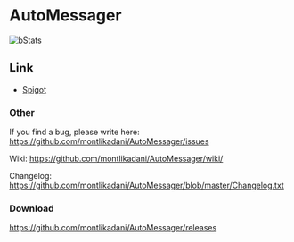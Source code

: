 # AutoMessager

[![bStats](https://img.shields.io/badge/bStats-1.1-brightgreen.svg)](https://bstats.org/plugin/bukkit/AutoMessager)

## Link
* [Spigot](https://www.spigotmc.org/resources/automessager.43875/)

### Other
If you find a bug, please write here: https://github.com/montlikadani/AutoMessager/issues

Wiki: https://github.com/montlikadani/AutoMessager/wiki/

Changelog: https://github.com/montlikadani/AutoMessager/blob/master/Changelog.txt

### Download
https://github.com/montlikadani/AutoMessager/releases
